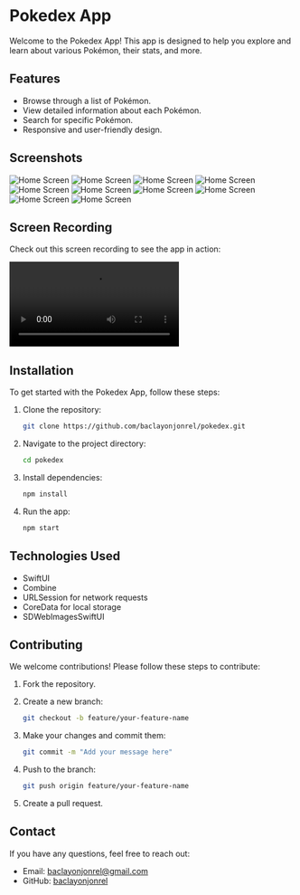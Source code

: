 # Pokedex App

Welcome to the Pokedex App! This app is designed to help you explore and learn about various Pokémon, their stats, and more.

## Features

- Browse through a list of Pokémon.
- View detailed information about each Pokémon.
- Search for specific Pokémon.
- Responsive and user-friendly design.

## Screenshots

![Home Screen](https://github.com/baclayonjonrel/Pokedex/blob/main/SimulatorScreenshot1.png)
![Home Screen](https://github.com/baclayonjonrel/Pokedex/blob/main/SimulatorScreenshot2.png)
![Home Screen](https://github.com/baclayonjonrel/Pokedex/blob/main/vSimulatorScreenshot3.png)
![Home Screen](https://github.com/baclayonjonrel/Pokedex/blob/main/SimulatorScreenshot4.png)
![Home Screen](https://github.com/baclayonjonrel/Pokedex/blob/main/SimulatorScreenshot5.png)
![Home Screen](https://github.com/baclayonjonrel/Pokedex/blob/main/SimulatorScreenshot6.png)
![Home Screen](https://github.com/baclayonjonrel/Pokedex/blob/main/SimulatorScreenshot7.png)
![Home Screen](https://github.com/baclayonjonrel/Pokedex/blob/main/SimulatorScreenshot8.png)
![Home Screen](https://github.com/baclayonjonrel/Pokedex/blob/main/SimulatorScreenshot9.png)
![Home Screen](https://github.com/baclayonjonrel/Pokedex/blob/main/SimulatorScreenshot10.png)


## Screen Recording

Check out this screen recording to see the app in action:

![Screen Recording](https://github.com/baclayonjonrel/Pokedex/blob/main/SimulatorScreenRecording.mp4)

## Installation

To get started with the Pokedex App, follow these steps:

1. Clone the repository:
    ```bash
    git clone https://github.com/baclayonjonrel/pokedex.git
    ```

2. Navigate to the project directory:
    ```bash
    cd pokedex
    ```

3. Install dependencies:
    ```bash
    npm install
    ```

4. Run the app:
    ```bash
    npm start
    ```

## Technologies Used

- SwiftUI
- Combine
- URLSession for network requests
- CoreData for local storage
- SDWebImagesSwiftUI

## Contributing

We welcome contributions! Please follow these steps to contribute:

1. Fork the repository.
2. Create a new branch:
    ```bash
    git checkout -b feature/your-feature-name
    ```

3. Make your changes and commit them:
    ```bash
    git commit -m "Add your message here"
    ```

4. Push to the branch:
    ```bash
    git push origin feature/your-feature-name
    ```

5. Create a pull request.

## Contact

If you have any questions, feel free to reach out:

- Email: [baclayonjonrel@gmail.com](mailto:baclayonjonrel@gmail.com)
- GitHub: [baclayonjonrel](https://github.com/baclayonjonrel)

